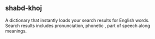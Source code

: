 ## shabd-khoj

A dictionary that instantly loads your search results for English words. Search results includes pronunciation, phonetic , part of speech along meanings.